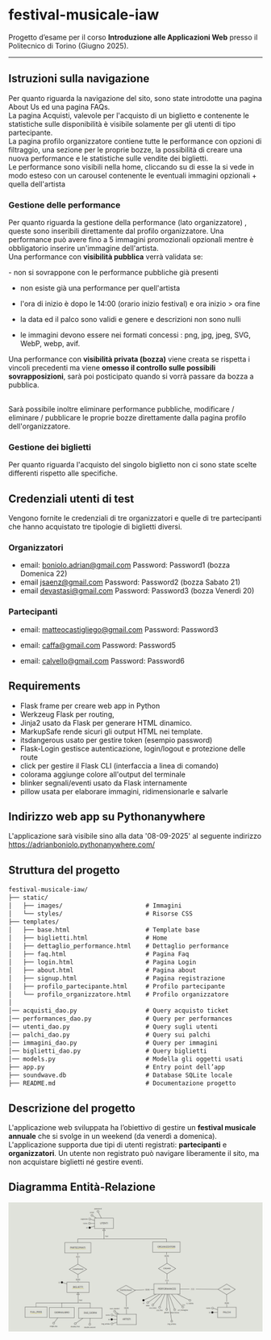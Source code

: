# festival-musicale-iaw

Progetto d’esame per il corso **Introduzione alle Applicazioni Web** presso il Politecnico di Torino (Giugno 2025).

---

## Istruzioni sulla navigazione
Per quanto riguarda la navigazione del sito, sono state introdotte una pagina About Us ed una pagina FAQs.
<br>La pagina Acquisti, valevole per l'acquisto di un biglietto e contenente le statistiche sulle disponibilità è visibile solamente per gli utenti di tipo partecipante.
<br>La pagina profilo organizzatore contiene tutte le performance con opzioni di filtraggio, una sezione per le proprie bozze, la possibilità di creare una nuova performance e le statistiche sulle vendite dei biglietti.
<br>Le performance sono visibili nella home, cliccando su di esse la si vede in modo esteso con un carousel contenente le eventuali immagini opzionali + quella dell'artista

### Gestione delle performance
Per quanto riguarda la gestione della performance (lato organizzatore) , queste sono inseribili direttamente dal profilo organizzatore. Una performance può avere fino a 5 immagini promozionali opzionali mentre è obbligatorio inserire un'immagine dell'artista.<br>
Una performance con **visibilità pubblica** verrà validata se: 
<p>
- non si sovrappone con le performance pubbliche già presenti 

- non esiste già una performance per quell'artista

- l'ora di inizio è dopo le 14:00 (orario inizio festival) e ora inizio > ora fine

- la data ed il palco sono validi e genere e descrizioni non sono nulli

- le immagini devono essere nei formati concessi : png, jpg, jpeg, SVG, WebP, webp, avif.
</p>


Una performance con **visibilità privata (bozza)** viene creata se rispetta i vincoli precedenti ma viene **omesso il controllo sulle possibili sovrapposizioni**, sarà poi posticipato quando si vorrà passare da bozza a pubblica.

<br>Sarà possibile inoltre eliminare performance pubbliche, modificare / eliminare / pubblicare le proprie bozze direttamente dalla pagina profilo dell'organizzatore.

### Gestione dei biglietti
Per quanto riguarda l'acquisto del singolo biglietto non ci sono state scelte differenti rispetto alle specifiche.


## Credenziali utenti di test

Vengono fornite le credenziali di tre organizzatori e quelle di tre partecipanti che hanno acquistato tre tipologie di biglietti diversi.

### Organizzatori 
* email: boniolo.adrian@gmail.com Password: Password1  (bozza Domenica 22)
* email jsaenz@gmail.com Password: Password2 (bozza Sabato 21)
* email devastasi@gmail.com Password: Password3 (bozza Venerdì 20)

### Partecipanti
* email: matteocastigliego@gmail.com Password: Password3

* email: caffa@gmail.com Password: Password5
* email: calvello@gmail.com Password: Password6

## Requirements 
* Flask frame per creare web app in Python
* Werkzeug	Flask per routing, 
* Jinja2	usato da Flask per generare HTML dinamico.
* MarkupSafe rende sicuri gli output HTML nei template.
* itsdangerous usato per gestire token (esempio password)
* Flask-Login gestisce autenticazione, login/logout e protezione delle route
* click per gestire il Flask CLI (interfaccia a linea di comando)
* colorama aggiunge colore all'output del terminale
* blinker segnali/eventi usato da Flask internamente 
* pillow usata per elaborare immagini, ridimensionarle e salvarle

## Indirizzo web app su Pythonanywhere
L'applicazione sarà visibile sino alla data '08-09-2025' al seguente indirizzo https://adrianboniolo.pythonanywhere.com/


## Struttura del progetto

`````text
festival-musicale-iaw/
├── static/
│   ├── images/                       # Immagini 
│   └── styles/                       # Risorse CSS
├── templates/
│   ├── base.html                     # Template base
│   ├── biglietti.html                # Home
│   ├── dettaglio_performance.html    # Dettaglio performance
│   ├── faq.html                      # Pagina Faq 
│   ├── login.html                    # Pagina Login
│   ├── about.html                    # Pagina about
│   ├── signup.html                   # Pagina registrazione
│   ├── profilo_partecipante.html     # Profilo partecipante
│   └── profilo_organizzatore.html    # Profilo organizzatore
│ 
│── acquisti_dao.py                   # Query acquisto ticket
│── performances_dao.py               # Query per performances
│── utenti_dao.py                     # Query sugli utenti
│── palchi_dao.py                     # Query sui palchi
│── immagini_dao.py                   # Query per immagini
│── biglietti_dao.py                  # Query biglietti
│── models.py                         # Modella gli oggetti usati
├── app.py                            # Entry point dell’app 
├── soundwave.db                      # Database SQLite locale
├── README.md                         # Documentazione progetto
`````

## Descrizione del progetto

L'applicazione web sviluppata ha l’obiettivo di gestire un **festival musicale annuale** che si svolge in un weekend (da venerdì a domenica). L'applicazione supporta due tipi di utenti registrati: **partecipanti** e **organizzatori**. Un utente non registrato può navigare liberamente il sito, ma non acquistare biglietti né gestire eventi.


## Diagramma Entità-Relazione
![diagramma_er](/static/images/er_db.png)
